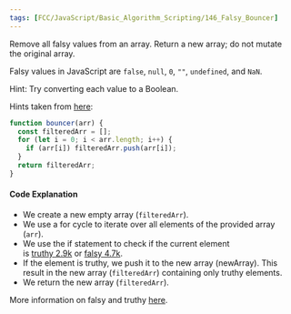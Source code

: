 ```yaml
---
tags: [FCC/JavaScript/Basic_Algorithm_Scripting/146_Falsy_Bouncer]
---
```

Remove all falsy values from an array. Return a new array; do not mutate the original array.

Falsy values in JavaScript are `false`, `null`, `0`, `""`, `undefined`, and `NaN`.

Hint: Try converting each value to a Boolean.

Hints taken from [here](https://forum.freecodecamp.org/t/freecodecamp-challenge-guide-falsy-bouncer/16014):
```js
function bouncer(arr) {
  const filteredArr = [];
  for (let i = 0; i < arr.length; i++) {
    if (arr[i]) filteredArr.push(arr[i]);
  }
  return filteredArr;
}
```


#### Code Explanation

-   We create a new empty array (`filteredArr`).
-   We use a for cycle to iterate over all elements of the provided array (`arr`).
-   We use the if statement to check if the current element is [truthy 2.9k](http://forum.freecodecamp.com/t/javascript-truthy-value/15975) or [falsy 4.7k](https://guide.freecodecamp.org/javascript/falsy-values/).
-   If the element is truthy, we push it to the new array (newArray). This result in the new array (`filteredArr`) containing only truthy elements.
-   We return the new array (`filteredArr`).

More information on falsy and truthy [here](https://www.sitepoint.com/javascript-truthy-falsy/).
